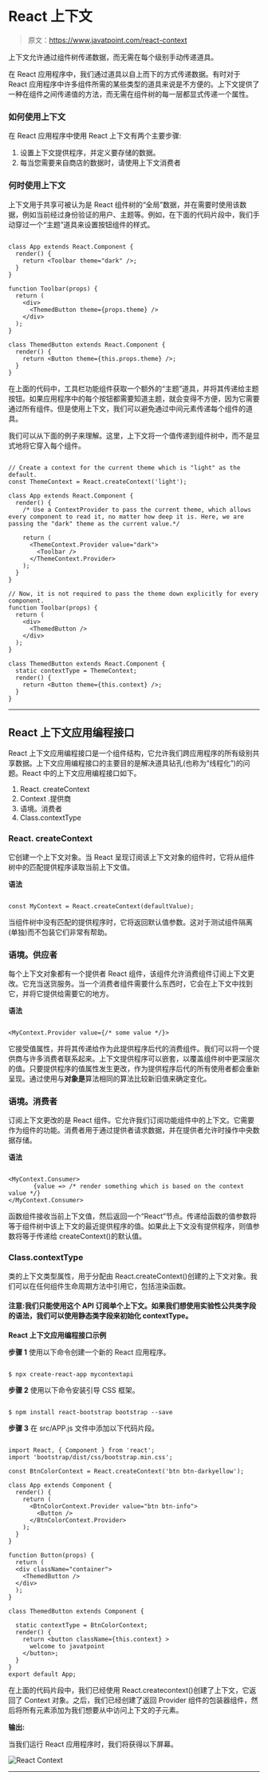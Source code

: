 # React 上下文

> 原文：<https://www.javatpoint.com/react-context>

上下文允许通过组件树传递数据，而无需在每个级别手动传递道具。

在 React 应用程序中，我们通过道具以自上而下的方式传递数据。有时对于 React 应用程序中许多组件所需的某些类型的道具来说是不方便的。上下文提供了一种在组件之间传递值的方法，而无需在组件树的每一层都显式传递一个属性。

### 如何使用上下文

在 React 应用程序中使用 React 上下文有两个主要步骤:

1.  设置上下文提供程序，并定义要存储的数据。
2.  每当您需要来自商店的数据时，请使用上下文消费者

### 何时使用上下文

上下文用于共享可被认为是 React 组件树的“全局”数据，并在需要时使用该数据，例如当前经过身份验证的用户、主题等。例如，在下面的代码片段中，我们手动穿过一个“主题”道具来设置按钮组件的样式。

```

class App extends React.Component {
  render() {
    return <Toolbar theme="dark" />;
  }
}

function Toolbar(props) {
  return (
    <div>
      <ThemedButton theme={props.theme} />
    </div>
  );
}

class ThemedButton extends React.Component {
  render() {
    return <Button theme={this.props.theme} />;
  }
}

```

在上面的代码中，工具栏功能组件获取一个额外的“主题”道具，并将其传递给主题按钮。如果应用程序中的每个按钮都需要知道主题，就会变得不方便，因为它需要通过所有组件。但是使用上下文，我们可以避免通过中间元素传递每个组件的道具。

我们可以从下面的例子来理解。这里，上下文将一个值传递到组件树中，而不是显式地将它穿入每个组件。

```

// Create a context for the current theme which is "light" as the default.
const ThemeContext = React.createContext('light');

class App extends React.Component {
  render() {
    /* Use a ContextProvider to pass the current theme, which allows every component to read it, no matter how deep it is. Here, we are passing the "dark" theme as the current value.*/

    return (
      <ThemeContext.Provider value="dark">
        <Toolbar />
      </ThemeContext.Provider>
    );
  }
}

// Now, it is not required to pass the theme down explicitly for every component.
function Toolbar(props) {
  return (
    <div>
      <ThemedButton />
    </div>
  );
}

class ThemedButton extends React.Component {
  static contextType = ThemeContext;
  render() {
    return <Button theme={this.context} />;
  }
}

```

* * *

## React 上下文应用编程接口

React 上下文应用编程接口是一个组件结构，它允许我们跨应用程序的所有级别共享数据。上下文应用编程接口的主要目的是解决道具钻孔(也称为“线程化”)的问题。React 中的上下文应用编程接口如下。

1.  React. createContext
2.  Context .提供商
3.  语境。消费者
4.  Class.contextType

### React. createContext

它创建一个上下文对象。当 React 呈现订阅该上下文对象的组件时，它将从组件树中的匹配提供程序读取当前上下文值。

**语法**

```

const MyContext = React.createContext(defaultValue);

```

当组件树中没有匹配的提供程序时，它将返回默认值参数。这对于测试组件隔离(单独)而不包装它们非常有帮助。

### 语境。供应者

每个上下文对象都有一个提供者 React 组件，该组件允许消费组件订阅上下文更改。它充当送货服务。当一个消费者组件需要什么东西时，它会在上下文中找到它，并将它提供给需要它的地方。

**语法**

```

<MyContext.Provider value={/* some value */}>

```

它接受值属性，并将其传递给作为此提供程序后代的消费组件。我们可以将一个提供商与许多消费者联系起来。上下文提供程序可以嵌套，以覆盖组件树中更深层次的值。只要提供程序的值属性发生更改，作为提供程序后代的所有使用者都会重新呈现。通过使用与**对象是**算法相同的算法比较新旧值来确定变化。

### 语境。消费者

订阅上下文更改的是 React 组件。它允许我们订阅功能组件中的上下文。它需要作为组件的功能。消费者用于通过提供者请求数据，并在提供者允许时操作中央数据存储。

**语法**

```

<MyContext.Consumer>
       {value => /* render something which is based on the context value */}
</MyContext.Consumer>

```

函数组件接收当前上下文值，然后返回一个“React”节点。传递给函数的值参数将等于组件树中该上下文的最近提供程序的值。如果此上下文没有提供程序，则值参数将等于传递给 createContext()的默认值。

### Class.contextType

类的上下文类型属性，用于分配由 React.createContext()创建的上下文对象。我们可以在任何组件生命周期方法中引用它，包括渲染函数。

#### 注意:我们只能使用这个 API 订阅单个上下文。如果我们想使用实验性公共类字段的语法，我们可以使用静态类字段来初始化 contextType。

**React 上下文应用编程接口示例**

**步骤 1** 使用以下命令创建一个新的 React 应用程序。

```

$ npx create-react-app mycontextapi

```

**步骤 2** 使用以下命令安装引导 CSS 框架。

```

$ npm install react-bootstrap bootstrap --save  

```

**步骤 3** 在 src/APP.js 文件中添加以下代码片段。

```

import React, { Component } from 'react';
import 'bootstrap/dist/css/bootstrap.min.css';

const BtnColorContext = React.createContext('btn btn-darkyellow');

class App extends Component {
  render() {
    return (
      <BtnColorContext.Provider value="btn btn-info">
        <Button />
      </BtnColorContext.Provider>
    );
  }
}

function Button(props) {
  return (
  <div className="container">
    <ThemedButton />    
  </div>
  );
}

class ThemedButton extends Component {

  static contextType = BtnColorContext;
  render() {
    return <button className={this.context} >
      welcome to javatpoint
    </button>;
  }
}
export default App;

```

在上面的代码片段中，我们已经使用 React.createcontext()创建了上下文，它返回了 Context 对象。之后，我们已经创建了返回 Provider 组件的包装器组件，然后将所有元素添加为我们想要从中访问上下文的子元素。

**输出:**

当我们运行 React 应用程序时，我们将获得以下屏幕。

![React Context](img/19f6431573200bd162f59cbd417916ca.png)

* * *